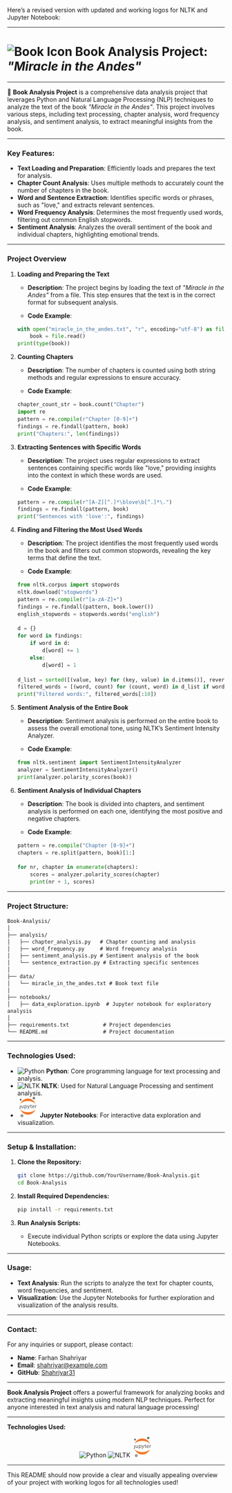 Here’s a revised version with updated and working logos for NLTK and Jupyter Notebook:

---

# ![Book Icon](https://img.icons8.com/fluency/48/000000/book.png) Book Analysis Project: *"Miracle in the Andes"*

---

📖 **Book Analysis Project** is a comprehensive data analysis project that leverages Python and Natural Language Processing (NLP) techniques to analyze the text of the book *"Miracle in the Andes"*. This project involves various steps, including text processing, chapter analysis, word frequency analysis, and sentiment analysis, to extract meaningful insights from the book.

---

### **Key Features:**

- **Text Loading and Preparation**: Efficiently loads and prepares the text for analysis.
- **Chapter Count Analysis**: Uses multiple methods to accurately count the number of chapters in the book.
- **Word and Sentence Extraction**: Identifies specific words or phrases, such as "love," and extracts relevant sentences.
- **Word Frequency Analysis**: Determines the most frequently used words, filtering out common English stopwords.
- **Sentiment Analysis**: Analyzes the overall sentiment of the book and individual chapters, highlighting emotional trends.

---

### **Project Overview**

1. **Loading and Preparing the Text**

   - **Description**: The project begins by loading the text of *"Miracle in the Andes"* from a file. This step ensures that the text is in the correct format for subsequent analysis.

   - **Code Example**:
   ```python
   with open("miracle_in_the_andes.txt", "r", encoding="utf-8") as file:
       book = file.read()
   print(type(book))
   ```

2. **Counting Chapters**

   - **Description**: The number of chapters is counted using both string methods and regular expressions to ensure accuracy.

   - **Code Example**:
   ```python
   chapter_count_str = book.count("Chapter")
   import re
   pattern = re.compile(r"Chapter [0-9]+")
   findings = re.findall(pattern, book)
   print("Chapters:", len(findings))
   ```

3. **Extracting Sentences with Specific Words**

   - **Description**: The project uses regular expressions to extract sentences containing specific words like "love," providing insights into the context in which these words are used.

   - **Code Example**:
   ```python
   pattern = re.compile(r"[A-Z][^.]*\blove\b[^.]*\.")
   findings = re.findall(pattern, book)
   print("Sentences with 'love':", findings)
   ```

4. **Finding and Filtering the Most Used Words**

   - **Description**: The project identifies the most frequently used words in the book and filters out common stopwords, revealing the key terms that define the text.

   - **Code Example**:
   ```python
   from nltk.corpus import stopwords
   nltk.download("stopwords")
   pattern = re.compile(r"[a-zA-Z]+")
   findings = re.findall(pattern, book.lower())
   english_stopwords = stopwords.words("english")

   d = {}
   for word in findings:
       if word in d:
           d[word] += 1
       else:
           d[word] = 1

   d_list = sorted([(value, key) for (key, value) in d.items()], reverse=True)
   filtered_words = [(word, count) for (count, word) in d_list if word not in english_stopwords]
   print("Filtered words:", filtered_words[:10])
   ```

5. **Sentiment Analysis of the Entire Book**

   - **Description**: Sentiment analysis is performed on the entire book to assess the overall emotional tone, using NLTK’s Sentiment Intensity Analyzer.

   - **Code Example**:
   ```python
   from nltk.sentiment import SentimentIntensityAnalyzer
   analyzer = SentimentIntensityAnalyzer()
   print(analyzer.polarity_scores(book))
   ```

6. **Sentiment Analysis of Individual Chapters**

   - **Description**: The book is divided into chapters, and sentiment analysis is performed on each one, identifying the most positive and negative chapters.

   - **Code Example**:
   ```python
   pattern = re.compile("Chapter [0-9]+")
   chapters = re.split(pattern, book)[1:]

   for nr, chapter in enumerate(chapters):
       scores = analyzer.polarity_scores(chapter)
       print(nr + 1, scores)
   ```

---

### **Project Structure:**

```
Book-Analysis/
│
├── analysis/
│   ├── chapter_analysis.py   # Chapter counting and analysis
│   ├── word_frequency.py     # Word frequency analysis
│   ├── sentiment_analysis.py # Sentiment analysis of the book
│   └── sentence_extraction.py # Extracting specific sentences
│
├── data/
│   └── miracle_in_the_andes.txt # Book text file
│
├── notebooks/
│   ├── data_exploration.ipynb  # Jupyter notebook for exploratory analysis
│
├── requirements.txt           # Project dependencies
└── README.md                  # Project documentation
```

---

### **Technologies Used:**

- ![Python](https://img.icons8.com/fluency/48/000000/python.png) **Python**: Core programming language for text processing and analysis.
- <img src="https://www.vectorlogo.zone/logos/nltk/nltk-icon.svg" alt="NLTK" height="48"/> **NLTK**: Used for Natural Language Processing and sentiment analysis.
- <img src="https://raw.githubusercontent.com/github/explore/main/topics/jupyter-notebook/jupyter-notebook.png" alt="Jupyter" height="48"/> **Jupyter Notebooks**: For interactive data exploration and visualization.

---

### **Setup & Installation:**

1. **Clone the Repository:**
   ```bash
   git clone https://github.com/YourUsername/Book-Analysis.git
   cd Book-Analysis
   ```

2. **Install Required Dependencies:**
   ```bash
   pip install -r requirements.txt
   ```

3. **Run Analysis Scripts:**
   - Execute individual Python scripts or explore the data using Jupyter Notebooks.

---

### **Usage:**

- **Text Analysis**: Run the scripts to analyze the text for chapter counts, word frequencies, and sentiment.
- **Visualization**: Use the Jupyter Notebooks for further exploration and visualization of the analysis results.

---

### **Contact:**

For any inquiries or support, please contact:

- **Name**: Farhan Shahriyar
- **Email**: shahriyar@example.com
- **GitHub**: [Shahriyar31](https://github.com/Shahriyar31)

---

**Book Analysis Project** offers a powerful framework for analyzing books and extracting meaningful insights using modern NLP techniques. Perfect for anyone interested in text analysis and natural language processing!

---

**Technologies Used:**

<p align="center">
  <img src="https://img.icons8.com/fluency/48/000000/python.png" alt="Python" height=48/>
  <img src="https://www.nltk.org/images/logo.png" alt="NLTK" height="48"/>
  <img src="https://raw.githubusercontent.com/github/explore/main/topics/jupyter-notebook/jupyter-notebook.png" alt="Jupyter" height= 48/>
</p>

---

This README should now provide a clear and visually appealing overview of your project with working logos for all technologies used!
